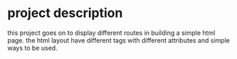 #  project description
this project goes on to display different routes in building a simple html page.
the html layout have different tags with different attributes and simple ways to be used.